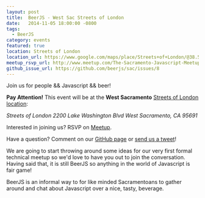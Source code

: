 ```yaml
---
layout: post
title:  BeerJS - West Sac Streets of London
date:   2014-11-05 18:00:00 -0800
tags:
  - BeerJS
category: events
featured: true
location: Streets of London
location_url: https://www.google.com/maps/place/Streets+of+London/@38.5589138,-121.5036519,14z/data=!3m1!5s0x809ad3e0104545f5:0x7edf0a3ae4cce385!4m5!1m2!2m1!1sstreets+of+london!3m1!1s0x0000000000000000:0x27a2577cf21a1e99
meetup_rsvp_url: http://www.meetup.com/The-Sacramento-Javascript-Meetup/events/216877082/
github_issue_url: https://github.com/beerjs/sac/issues/8
---
```


Join us for people && Javascript && beer!

**Pay Attention!** This event will be at the **West Sacramento**
[Streets of London location][streets_map]:

<address>Streets of London
2200 Lake Washington Blvd
West Sacramento, CA 95691</address>

Interested in joining us? RSVP on
[Meetup](http://www.meetup.com/The-Sacramento-Javascript-Meetup/events/216877082/).

Have a question? Comment on our
[GitHub page](https://github.com/beerjs/sac/issues/8) or
[send us a tweet](https://twitter.com/beerjs_sac)!

<!-- more -->

We are going to start throwing around some ideas for our very first formal
technical meetup so we'd love to have you out to join the conversation. Having
said that, it is still BeerJS so anything in the world of Javascript is fair game!

BeerJS is an informal way to for like minded Sacramentoans to gather around and
chat about Javascript over a nice, tasty, beverage.

[streets_map]: https://www.google.com/maps/place/Streets+of+London/@38.5589138,-121.5036519,14z/data=!3m1!5s0x809ad3e0104545f5:0x7edf0a3ae4cce385!4m5!1m2!2m1!1sstreets+of+london!3m1!1s0x0000000000000000:0x27a2577cf21a1e99